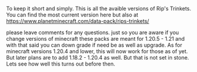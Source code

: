 To keep it short and simply. This is all the avaible versions of Rip's Trinkets. You can find the most current version here but also at https://www.planetminecraft.com/data-pack/rips-trinkets/

please leave comments for any questions. just so you are aware if you change versions of minecraft these packs are meant for 1.20.5 - 1.21 and with that said you can down grade if need be as
well as upgrade. As for minecraft versions 1.20.4 and lower, this will now work for those as of yet. But later plans are to add 1.18.2 - 1.20.4 as well. But that is not set in stone. Lets see
how well this turns out before then.
